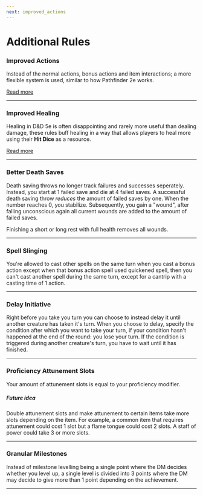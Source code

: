 ```yaml
---
next: improved_actions
---
```


# Additional Rules

### Improved Actions
Instead of the normal actions, bonus actions and item interactions; a more flexible system is used, similar to how Pathfinder 2e works.

[Read more](improved_actions.md)

***
### Improved Healing

Healing in D&D 5e is often disappointing and rarely more useful than dealing damage, these rules buff healing in a way that allows players to heal more using their <b>Hit Dice</b> as a resource.

[Read more](improved_healing.md)

***
### Better Death Saves
Death saving throws no longer track failures and successes seperately. Instead, you start at 1 failed save and die at 4 failed saves. A successful death saving throw *reduces* the amount of failed saves by one. When the number reaches 0, you stabilize. Subsequently, you gain a "wound", after falling unconscious again all current wounds are added to the amount of failed saves.

Finishing a short or long rest with full health removes all wounds.

***
### Spell Slinging
You're allowed to cast other spells on the same turn when you cast a bonus action except when that bonus action spell used quickened spell, then you can't cast another spell during the same turn, except for a cantrip with a casting time of 1 action.

***
### Delay Initiative
Right before you take you turn you can choose to instead delay it until another creature has taken it's turn. When you choose to delay, specify the condition after which you want to take your turn, if your condition hasn't happened at the end of the round: you lose your turn. If the condition is triggered during another creature's turn, you have to wait until it has finished.

***
### Proficiency Attunement Slots
Your amount of attunement slots is equal to your proficiency modifier.

##### _Future idea_
Double attunement slots and make attunement to certain items take more slots depending on the item. For example, a common item that requires attunement could cost 1 slot but a flame tongue could cost 2 slots. A staff of power could take 3 or more slots.

***
### Granular Milestones
Instead of milestone levelling being a single point where the DM decides whether you level up, a single level is divided into 3 points where the DM may decide to give more than 1 point depending on the achievement.

***
